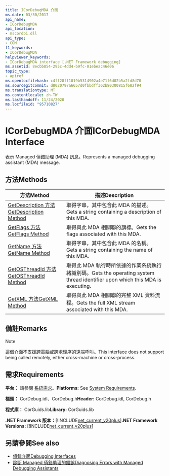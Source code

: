 ```yaml
---
title: ICorDebugMDA 介面
ms.date: 03/30/2017
api_name:
- ICorDebugMDA
api_location:
- mscordbi.dll
api_type:
- COM
f1_keywords:
- ICorDebugMDA
helpviewer_keywords:
- ICorDebugMDA interface [.NET Framework debugging]
ms.assetid: 8ecbb854-295c-4dd4-b9fc-01ebeac46e06
topic_type:
- apiref
ms.openlocfilehash: c4ff28ff1019b5314902a4e71f6d02b5a2fd8d70
ms.sourcegitcommit: d8020797a6657d0fbbdff362b80300815f682f94
ms.translationtype: MT
ms.contentlocale: zh-TW
ms.lasthandoff: 11/24/2020
ms.locfileid: "95710827"
---
```

# <a name="icordebugmda-interface"></a><span data-ttu-id="7be3d-102">ICorDebugMDA 介面</span><span class="sxs-lookup"><span data-stu-id="7be3d-102">ICorDebugMDA Interface</span></span>

<span data-ttu-id="7be3d-103">表示 Managed 偵錯助理 (MDA) 訊息。</span><span class="sxs-lookup"><span data-stu-id="7be3d-103">Represents a managed debugging assistant (MDA) message.</span></span>  
  
## <a name="methods"></a><span data-ttu-id="7be3d-104">方法</span><span class="sxs-lookup"><span data-stu-id="7be3d-104">Methods</span></span>  
  
|<span data-ttu-id="7be3d-105">方法</span><span class="sxs-lookup"><span data-stu-id="7be3d-105">Method</span></span>|<span data-ttu-id="7be3d-106">描述</span><span class="sxs-lookup"><span data-stu-id="7be3d-106">Description</span></span>|  
|------------|-----------------|  
|[<span data-ttu-id="7be3d-107">GetDescription 方法</span><span class="sxs-lookup"><span data-stu-id="7be3d-107">GetDescription Method</span></span>](icordebugmda-getdescription-method.md)|<span data-ttu-id="7be3d-108">取得字串，其中包含此 MDA 的描述。</span><span class="sxs-lookup"><span data-stu-id="7be3d-108">Gets a string containing a description of this MDA.</span></span>|  
|[<span data-ttu-id="7be3d-109">GetFlags 方法</span><span class="sxs-lookup"><span data-stu-id="7be3d-109">GetFlags Method</span></span>](icordebugmda-getflags-method.md)|<span data-ttu-id="7be3d-110">取得與此 MDA 相關聯的旗標。</span><span class="sxs-lookup"><span data-stu-id="7be3d-110">Gets the flags associated with this MDA.</span></span>|  
|[<span data-ttu-id="7be3d-111">GetName 方法</span><span class="sxs-lookup"><span data-stu-id="7be3d-111">GetName Method</span></span>](icordebugmda-getname-method.md)|<span data-ttu-id="7be3d-112">取得字串，其中包含此 MDA 的名稱。</span><span class="sxs-lookup"><span data-stu-id="7be3d-112">Gets a string containing the name of this MDA.</span></span>|  
|[<span data-ttu-id="7be3d-113">GetOSThreadId 方法</span><span class="sxs-lookup"><span data-stu-id="7be3d-113">GetOSThreadId Method</span></span>](icordebugmda-getosthreadid-method.md)|<span data-ttu-id="7be3d-114">取得此 MDA 執行時所依據的作業系統執行緒識別碼。</span><span class="sxs-lookup"><span data-stu-id="7be3d-114">Gets the operating system thread identifier upon which this MDA is executing.</span></span>|  
|[<span data-ttu-id="7be3d-115">GetXML 方法</span><span class="sxs-lookup"><span data-stu-id="7be3d-115">GetXML Method</span></span>](icordebugmda-getxml-method.md)|<span data-ttu-id="7be3d-116">取得與此 MDA 相關聯的完整 XML 資料流程。</span><span class="sxs-lookup"><span data-stu-id="7be3d-116">Gets the full XML stream associated with this MDA.</span></span>|  
  
## <a name="remarks"></a><span data-ttu-id="7be3d-117">備註</span><span class="sxs-lookup"><span data-stu-id="7be3d-117">Remarks</span></span>  
  
> [!NOTE]
> <span data-ttu-id="7be3d-118">這個介面不支援跨電腦或跨處理序的遠端呼叫。</span><span class="sxs-lookup"><span data-stu-id="7be3d-118">This interface does not support being called remotely, either cross-machine or cross-process.</span></span>  
  
## <a name="requirements"></a><span data-ttu-id="7be3d-119">需求</span><span class="sxs-lookup"><span data-stu-id="7be3d-119">Requirements</span></span>  

 <span data-ttu-id="7be3d-120">**平台：** 請參閱 [系統需求](../../get-started/system-requirements.md)。</span><span class="sxs-lookup"><span data-stu-id="7be3d-120">**Platforms:** See [System Requirements](../../get-started/system-requirements.md).</span></span>  
  
 <span data-ttu-id="7be3d-121">**標頭：** CorDebug.idl、CorDebug.h</span><span class="sxs-lookup"><span data-stu-id="7be3d-121">**Header:** CorDebug.idl, CorDebug.h</span></span>  
  
 <span data-ttu-id="7be3d-122">**程式庫：** CorGuids.lib</span><span class="sxs-lookup"><span data-stu-id="7be3d-122">**Library:** CorGuids.lib</span></span>  
  
 <span data-ttu-id="7be3d-123">**.NET Framework 版本：**[!INCLUDE[net_current_v20plus](../../../../includes/net-current-v20plus-md.md)]</span><span class="sxs-lookup"><span data-stu-id="7be3d-123">**.NET Framework Versions:** [!INCLUDE[net_current_v20plus](../../../../includes/net-current-v20plus-md.md)]</span></span>  
  
## <a name="see-also"></a><span data-ttu-id="7be3d-124">另請參閱</span><span class="sxs-lookup"><span data-stu-id="7be3d-124">See also</span></span>

- [<span data-ttu-id="7be3d-125">偵錯介面</span><span class="sxs-lookup"><span data-stu-id="7be3d-125">Debugging Interfaces</span></span>](debugging-interfaces.md)
- [<span data-ttu-id="7be3d-126">診斷 Managed 偵錯助理的錯誤</span><span class="sxs-lookup"><span data-stu-id="7be3d-126">Diagnosing Errors with Managed Debugging Assistants</span></span>](../../debug-trace-profile/diagnosing-errors-with-managed-debugging-assistants.md)
